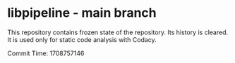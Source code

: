 # libpipeline - main branch

This repository contains frozen state of the repository.
Its history is cleared. It is used only for static code
analysis with Codacy.

Commit Time: 1708757146